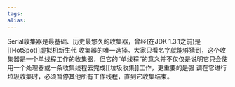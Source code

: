 ```yaml
---
tags: 
alias:
---
```


Serial收集器是最基础、历史最悠久的收集器，曾经(在JDK 1.3.1之前)是[[HotSpot]]虚拟机新生代 收集器的唯一选择。大家只看名字就能够猜到，这个收集器是一个单线程工作的收集器，但它的“单线程”的意义并不仅仅是说明它只会使用一个处理器或一条收集线程去完成[[垃圾收集]]工作，更重要的是强 调在它进行垃圾收集时，必须暂停其他所有工作线程，直到它收集结束。

